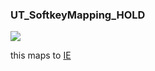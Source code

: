 ### UT\_SoftkeyMapping\_HOLD

![](https://user-images.githubusercontent.com/69573151/210792893-82af4a58-dd9d-4739-8350-ffb3ef53ba90.png)

this maps to [IE](../IE)
